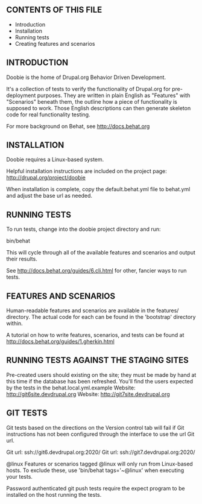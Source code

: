 
CONTENTS OF THIS FILE
---------------------

 * Introduction
 * Installation
 * Running tests
 * Creating features and scenarios

INTRODUCTION
------------
Doobie is the home of Drupal.org Behavior Driven Development.

It's a collection of tests to verify the functionality of Drupal.org for pre-
deployment purposes. They are written in plain English as "Features" with
"Scenarios" beneath them, the outline how a piece of functionality is supposed
to work. Those English descriptions can then generate skeleton code for real
functionality testing.

For more background on Behat, see http://docs.behat.org

INSTALLATION
------------
Doobie requires a Linux-based system.

Helpful installation instructions are included on the project page:
http://drupal.org/project/doobie

When installation is complete, copy the default.behat.yml file to behat.yml and adjust the base url as needed.

RUNNING TESTS
-------------
To run tests, change into the doobie project directory and run:

bin/behat

This will cycle through all of the available features and scenarios and output
their results.

See http://docs.behat.org/guides/6.cli.html for other, fancier ways to run tests.

FEATURES AND SCENARIOS
----------------------
Human-readable features and scenarios are available in the features/ directory.
The actual code for each can be found in the 'bootstrap' directory within.

A tutorial on how to write features, scenarios, and tests can be found at http://docs.behat.org/guides/1.gherkin.html

RUNNING TESTS AGAINST THE STAGING SITES
---------------------------------------

Pre-created users should existing on the site; they must be made by hand at this time if the database has been refreshed. You'll find the users expected by the tests in the behat.local.yml.example
Website: http://git6site.devdrupal.org
Website: http://git7site.devdrupal.org

GIT TESTS
---------

Git tests based on the directions on the Version control tab will fail if Git instructions has not been configured through the interface to use the url
Git url.

  Git url: ssh://git6.devdrupal.org:2020/
  Git url: ssh://git7.devdrupal.org:2020/

@linux 
Features or scenarios tagged @linux will only run from Linux-based hosts. To exclude these, use 'bin/behat tags='~@linux' when executing your tests.

Password authenticated git push tests require the expect program to be installed on the host running the tests.

